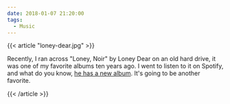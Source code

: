 ```yaml
---
date: 2018-01-07 21:20:00
tags:
  - Music
---
```


{{< article "loney-dear.jpg" >}}

Recently, I ran across "Loney, Noir" by Loney Dear on an old hard drive, it was one of my favorite albums ten years ago. I went to listen to it on Spotify, and what do you know, [he has a new album](https://open.spotify.com/album/1FNA7rx5To03Xpv2wb8zoj). It's going to be another favorite.

{{< /article >}}
